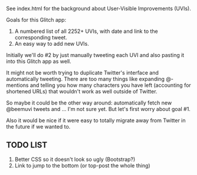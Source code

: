 See index.html for the background about User-Visible Improvements (UVIs).

Goals for this Glitch app:

1. A numbered list of all 2252+ UVIs, with date and link to the corresponding tweet.
2. An easy way to add new UVIs.

Initially we'll do #2 by just manually tweeting each UVI and also pasting it into this Glitch app as well.

It might not be worth trying to duplicate Twitter's interface and automatically tweeting. There are too many things like expanding @-mentions and telling you how many characters you have left (accounting for shortened URLs) that wouldn't work as well outside of Twitter.

So maybe it could be the other way around: automatically fetch new @beemuvi tweets and ... I'm not sure yet. But let's first worry about goal #1.

Also it would be nice if it were easy to totally migrate away from Twitter in the future if we wanted to.

## TODO LIST

1. Better CSS so it doesn't look so ugly (Bootstrap?)
2. Link to jump to the bottom (or top-post the whole thing)